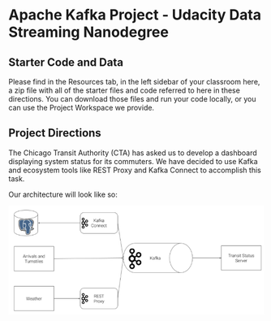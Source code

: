 # Apache Kafka Project - Udacity Data Streaming Nanodegree


## Starter Code and Data

Please find in the Resources tab, in the left sidebar of your classroom here, a zip file with all of the starter files and code referred to here in these directions. You can download those files and run your code locally, or you can use the Project Workspace we provide.





## Project Directions

The Chicago Transit Authority (CTA) has asked us to develop a dashboard displaying system status for its commuters. We have decided to use Kafka and ecosystem tools like REST Proxy and Kafka Connect to accomplish this task.

Our architecture will look like so:

![architecture](static/architecture.png)